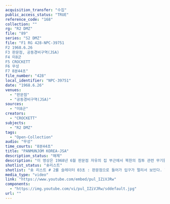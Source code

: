 ```yaml
---
acquisition_transfer: "수집"
public_access_status: "TRUE"
reference_code: "168"
collection: ""
rg: "R2 DMZ"
file: "89"
series: "S2 DMZ"
file: "F1 RG 428-NPC-39751
F2 1968.6.26
F3 판문점, 공동경비구역(JSA)
F4 미8군
F5 CROCKETT
F6 무성 
F7 8분44초"
file_number: "428"
local_identifier: "NPC-39751"
date: "1968.6.26"
venues: 
  - "판문점"
  - "공동경비구역(JSA)"
sources: 
  - "미8군"
creators: 
  - "CROCKETT"
subjects: 
  - "R2 DMZ"
tags: 
  - "Open-Collection"
audio: "무성"
time_courts: "8분44초"
title: "PANMUNJOM KOREA-JSA"
description_status: "해제"
description: "이 영상은 1968년 6월 판문점 자유의 집 부근에서 북한의 침투 관련 무기들이 전시되고 있다. 이 시기 김신조의 청와대 습격사건과 푸에블로호 사건 등으로 위기촉발되었다. 자유의 집 앞에서 북한 노획 무기 전시는 김신조 사건 때 북한군들이 사용한 것으로 추정된다. "
shotlist_status: "숏리스트"
shotlist: "숏 리스트 # 2롤 슬레이터 03초 : 판문점으로 들어가 입구가 멀리서 보인다. 헬기가 착륙하고 있다. (2분22초) 차 량들이 판문점으로 들어간다. 여러 대의 차량들이 출발하고 있다. (3분03초) 공동경비구역에서 각국 경 비병들이 막사 앞에 서 있다. 미군, 중감위 국가 등이다. JSA 근무 요원들이다. (4분29초) 검소로 차량 들이 들어온다. (5분32초) 총기 등이 전시되고 있다. 북한 관련 노획품들이다. 총기 수류탄, 옷 등이다. (7분45초) 자유의 집이 보인다. 주변 사람들이 모여 있다."
media_type: "video"
link: "https://www.youtube.com/embed/pul_IZiVJRw"
components: 
  - "https://img.youtube.com/vi/pul_IZiVJRw/sddefault.jpg"
url: ""
---
```


